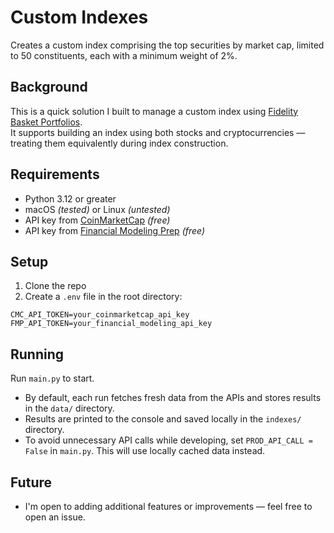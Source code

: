 # Custom Indexes

Creates a custom index comprising the top securities by market cap, limited to 50 constituents, each with a minimum
weight of 2%.

## Background

This is a quick solution I built to manage a custom index
using [Fidelity Basket Portfolios](https://www.fidelity.com/etf/overview/basket-portfolios).  
It supports building an index using both stocks and cryptocurrencies — treating them equivalently during index
construction.

## Requirements

- Python 3.12 or greater
- macOS _(tested)_ or Linux _(untested)_
- API key from [CoinMarketCap](https://coinmarketcap.com/api/) _(free)_
- API key from [Financial Modeling Prep](https://site.financialmodelingprep.com) _(free)_

## Setup

1. Clone the repo
2. Create a `.env` file in the root directory:

```dotenv
CMC_API_TOKEN=your_coinmarketcap_api_key
FMP_API_TOKEN=your_financial_modeling_api_key
```

## Running

Run `main.py` to start.

- By default, each run fetches fresh data from the APIs and stores results in the `data/` directory.
- Results are printed to the console and saved locally in the `indexes/` directory.
- To avoid unnecessary API calls while developing, set `PROD_API_CALL = False` in `main.py`. This will use locally
  cached data instead.

## Future

- I'm open to adding additional features or improvements — feel free to open an issue.